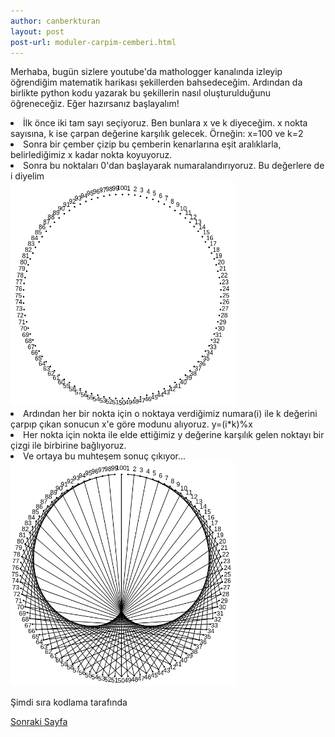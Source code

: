 ```yaml
---
author: canberkturan
layout: post
post-url: moduler-carpim-cemberi.html
---
```


<p>Merhaba, bugün sizlere youtube'da mathologger kanalında izleyip öğrendiğim matematik harikası şekillerden bahsedeceğim. Ardından da birlikte python kodu yazarak bu şekillerin nasıl oluşturulduğunu öğreneceğiz. Eğer hazırsanız başlayalım!</p>
 
<li>İlk önce iki tam sayı seçiyoruz. Ben bunlara x ve k diyeceğim. x nokta sayısına, k ise çarpan değerine karşılık gelecek. Örneğin: x=100 ve k=2</li>
<li>Sonra bir çember çizip bu çemberin kenarlarına eşit aralıklarla, belirlediğimiz x kadar nokta koyuyoruz.</li>

<li>Sonra bu noktaları 0'dan başlayarak numaralandırıyoruz. Bu değerlere de i diyelim</li>
<img src="/assets/sscrop.png" style="width: 360px; height:360px"/>
<li>Ardından her bir nokta için o noktaya verdiğimiz numara(i) ile k değerini çarpıp çıkan sonucun x'e göre modunu alıyoruz. y=(i*k)%x
<li>Her nokta için nokta ile elde ettiğimiz y değerine karşılık gelen noktayı bir çizgi ile birbirine bağlıyoruz. 
<li>Ve ortaya bu muhteşem sonuç çıkıyor...</li>
<img src="/assets/sscrop2.png" style="width: 360px; height:360px"/>

<p>Şimdi sıra kodlama tarafında</p><a href="/2019/05/10/Mod%C3%BCler-%C3%87arp%C4%B1m-%C3%87emberi2.html">Sonraki Sayfa</a>
